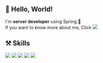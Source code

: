 ## 👋 Hello, World!  
I'm **server developer** using Spring.🌱  
If you want to know more about me, Click <a href="https://silly-line-61b.notion.site/130d829a3e8c4c8784b5ea8576743866"><img src="https://img.shields.io/badge/Notion-000000?style=for-the-badge&logo=Notion&logoColor=white"></a>  
  
## ⚒ Skills  
<div>
  <img src="https://img.shields.io/badge/JAVA-007396?style=for-the-badge&logo=java&logoColor=white" href="https://www.oracle.com/java/">
  <img src="https://img.shields.io/badge/Spring-6DB33F?style=for-the-badge&logo=Spring&logoColor=white" href="https://spring.io/">
  <img src="https://img.shields.io/badge/mysql-4479A1?style=for-the-badge&logo=mysql&logoColor=white" href="https://www.mysql.com/">
  <img src="https://img.shields.io/badge/github-181717?style=for-the-badge&logo=github&logoColor=white" href="https://github.com/shinhn/">
  <img src="https://img.shields.io/badge/aws-232F3E?style=for-the-badge&logo=Amazon AWS&logoColor=white" href="https://aws.amazon.com/ko/">
</div>
